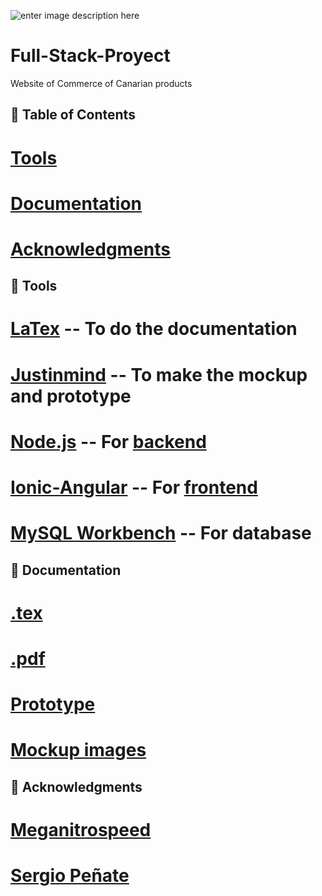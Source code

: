 ![enter image description here](https://img.shields.io/badge/Author-Nestorbd-red)

# Full-Stack-Proyect

Website of Commerce of Canarian products

## 🚩 Table of Contents

# [Tools](#-Tools)
# [Documentation](#-Documentation)
# [Acknowledgments](#-Acknowledgments)

## 🔧 Tools

# [LaTex](https://es.overleaf.com) -- To do the documentation
# [Justinmind](https://www.justinmind.com) -- To make the mockup and prototype
# [Node.js](https://nodejs.org/es/) -- For [backend](https://github.com/Nestorbd/Full-Stack-Proyect/tree/master/E-commerce/backend)
# [Ionic-Angular](https://ionicframework.com/docs/angular/your-first-app) -- For [frontend](https://github.com/Nestorbd/Full-Stack-Proyect/tree/master/E-commerce/frontend/e-commerce)
# [MySQL Workbench](https://dev.mysql.com/downloads/workbench/) -- For database

## 📜 Documentation

# [.tex](https://github.com/Nestorbd/Full-Stack-Proyect/blob/master/E-commerce/Doncumentation/Documentos/Full_Stack_Proyect.tex)
# [.pdf](https://github.com/Nestorbd/Full-Stack-Proyect/blob/master/E-commerce/Doncumentation/Documentos/Full_Stack_Proyect.pdf)
# [Prototype](https://github.com/Nestorbd/Full-Stack-Proyect/tree/master/E-commerce/Doncumentation/FullStack_Prototype)
# [Mockup images](https://github.com/Nestorbd/Full-Stack-Proyect/tree/master/E-commerce/Doncumentation/Documentos/img/mockup)


## 🤝 Acknowledgments

# [Meganitrospeed](https://github.com/Meganitrospeed)
# [Sergio Peñate](https://github.com/SergioPA11)
